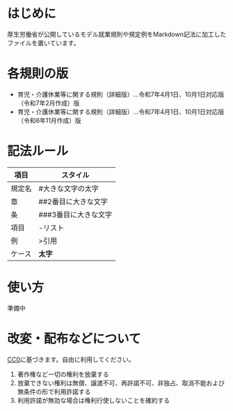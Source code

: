 # はじめに
厚生労働省が公開しているモデル就業規則や規定例をMarkdown記法に加工したファイルを置いています。

# 各規則の版
- 育児・介護休業等に関する規則（詳細版）…令和7年4月1日、10月1日対応版（令和7年2月作成）版  
- 育児・介護休業等に関する規則（詳細版）…令和7年4月1日、10月1日対応版（令和6年11月作成）版

# 記法ルール

|項目|スタイル|
| --- | --- |
|規定名|#大きな文字の太字|
|章|##2番目に大きな文字|
|条|###3番目に大きな文字|
|項目|-リスト|
|例|>引用|
|ケース|**太字**|

# 使い方
準備中

# 改変・配布などについて
[CC0](https://creativecommons.jp/sciencecommons/aboutcc0/)に基づきます。自由に利用してください。

1. 著作権など一切の権利を放棄する
2. 放棄できない権利は無償、譲渡不可、再許諾不可、非独占、取消不能および無条件の形で利用許諾する
3. 利用許諾が無効な場合は権利行使しないことを確約する
